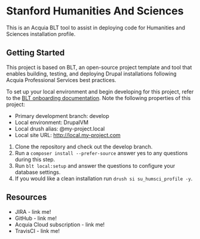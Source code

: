 # Stanford Humanities And Sciences

This is an Acquia BLT tool to assist in deploying code for Humanities and Sciences installation profile. 

## Getting Started

This project is based on BLT, an open-source project template and tool that enables building, testing, and deploying Drupal installations following Acquia Professional Services best practices.

To set up your local environment and begin developing for this project, refer to the [BLT onboarding documentation](http://blt.readthedocs.io/en/latest/readme/onboarding/). Note the following properties of this project:
* Primary development branch: develop
* Local environment: DrupalVM
* Local drush alias: @my-project.local
* Local site URL: http://local.my-project.com

1. Clone the repository and check out the develop branch.
2. Run a `composer install --prefer-source` answer yes to any questions during this step.
3. Run `blt local:setup` and answer the questions to configure your database settings.
4. If you would like a clean installation run `drush si su_humsci_profile -y`.

## Resources

* JIRA - link me!
* GitHub - link me!
* Acquia Cloud subscription - link me!
* TravisCI - link me!
